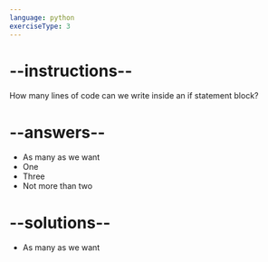 ```yaml
---
language: python
exerciseType: 3
---
```


# --instructions--

How many lines of code can we write inside an if statement block?

# --answers--

- As many as we want
- One
- Three
- Not more than two

# --solutions--

- As many as we want
